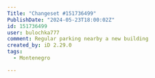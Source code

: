 ```yaml
---
Title: "Changeset #151736499"
PublishDate: "2024-05-23T18:00:02Z"
id: 151736499
user: bulochka777
comment: Regular parking nearby a new building
created_by: iD 2.29.0
tags:
  - Montenegro

---
```

